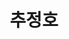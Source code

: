 ---
layout: page
title: 추정호
description: M.S
img: /assets/img/추정호.jpg
importance: 2024
category: current
---
